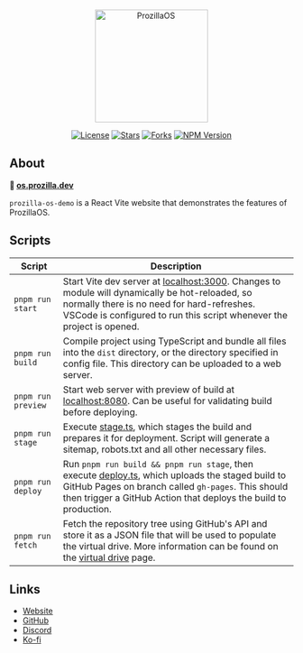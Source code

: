 <div align="center">
  <br />
  <p>
    <a href="https://os.prozilla.dev/"><img src="https://os.prozilla.dev/assets/logo.svg?v=2" height="200" alt="ProzillaOS" /></a>
  </p>
  <p>
    <a href="https://github.com/prozilla-os/ProzillaOS/blob/main/LICENSE.md"><img alt="License" src="https://img.shields.io/github/license/Prozilla/ProzillaOS?style=flat-square&color=FF4D5B&label=License"></a>
    <a href="https://github.com/prozilla-os/ProzillaOS"><img alt="Stars" src="https://img.shields.io/github/stars/Prozilla/ProzillaOS?style=flat-square&color=FED24C&label=%E2%AD%90"></a>
    <a href="https://github.com/prozilla-os/ProzillaOS"><img alt="Forks" src="https://img.shields.io/github/forks/Prozilla/ProzillaOS?style=flat-square&color=4D9CFF&label=Forks&logo=github"></a>
    <a href="https://www.npmjs.com/package/prozilla-os"><img alt="NPM Version" src="https://img.shields.io/npm/v/prozilla-os?logo=npm&style=flat-square&label=prozilla-os&color=FF4D5B"></a>
  </p>
</div>

## About 

**🔗 [os.prozilla.dev](https://os.prozilla.dev/)**

`prozilla-os-demo` is a React Vite website that demonstrates the features of ProzillaOS.

## Scripts

| Script | Description |
| --- | --- |
| `pnpm run start` | Start Vite dev server at [localhost:3000](http://localhost:3000/). Changes to module will dynamically be hot-reloaded, so normally there is no need for hard-refreshes. VSCode is configured to run this script whenever the project is opened.
| `pnpm run build` | Compile project using TypeScript and bundle all files into the `dist` directory, or the directory specified in config file. This directory can be uploaded to a web server.
| `pnpm run preview` | Start web server with preview of build at [localhost:8080](http://localhost:8080/). Can be useful for validating build before deploying.
| `pnpm run stage` | Execute [stage.ts](./scripts/stage.ts), which stages the build and prepares it for deployment. Script will generate a sitemap, robots.txt and all other necessary files.
| `pnpm run deploy` | Run `pnpm run build && pnpm run stage`, then execute [deploy.ts](../scripts/deploy.ts), which uploads the staged build to GitHub Pages on branch called `gh-pages`. This should then trigger a GitHub Action that deploys the build to production.
| `pnpm run fetch` | Fetch the repository tree using GitHub's API and store it as a JSON file that will be used to populate the virtual drive. More information can be found on the [virtual drive](./features/virtual-drive/README.md) page.

## Links

- [Website][website]
- [GitHub][github]
- [Discord][discord]
- [Ko-fi][ko-fi]

[website]: https://os.prozilla.dev/
[github]: https://github.com/prozilla-os/ProzillaOS/tree/main/packages/demo
[discord]: https://discord.gg/JwbyQP4tdz
[ko-fi]: https://ko-fi.com/prozilla
